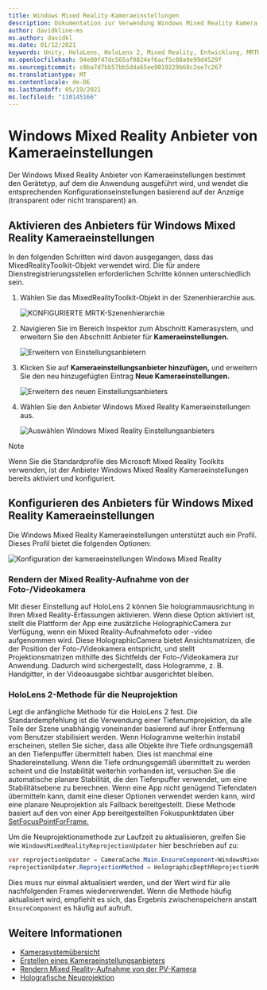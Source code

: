 ```yaml
---
title: Windows Mixed Reality-Kameraeinstellungen
description: Dokumentation zur Verwendung Windows Mixed Reality Kamera im MRTK
author: davidkline-ms
ms.author: davidkl
ms.date: 01/12/2021
keywords: Unity, HoloLens, HoloLens 2, Mixed Reality, Entwicklung, MRTK, Kamera,
ms.openlocfilehash: 94e00f47dc565af0824ef6acf5c08a9e99d4529f
ms.sourcegitcommit: c0ba7d7bb57bb5dda65ee9019229b68c2ee7c267
ms.translationtype: MT
ms.contentlocale: de-DE
ms.lasthandoff: 05/19/2021
ms.locfileid: "110145166"
---
```

# <a name="windows-mixed-reality-camera-settings-provider"></a>Windows Mixed Reality Anbieter von Kameraeinstellungen

Der Windows Mixed Reality Anbieter von Kameraeinstellungen bestimmt den Gerätetyp, auf dem die Anwendung ausgeführt wird, und wendet die entsprechenden Konfigurationseinstellungen basierend auf der Anzeige (transparent oder nicht transparent) an.

## <a name="enabling-the-windows-mixed-reality-camera-settings-provider"></a>Aktivieren des Anbieters für Windows Mixed Reality Kameraeinstellungen

In den folgenden Schritten wird davon ausgegangen, dass das MixedRealityToolkit-Objekt verwendet wird. Die für andere Dienstregistrierungsstellen erforderlichen Schritte können unterschiedlich sein.

1. Wählen Sie das MixedRealityToolkit-Objekt in der Szenenhierarchie aus.

    ![KONFIGURIERTE MRTK-Szenenhierarchie](../images/MRTK_ConfiguredHierarchy.png)

2. Navigieren Sie im Bereich Inspektor zum Abschnitt Kamerasystem, und erweitern Sie den Abschnitt Anbieter für **Kameraeinstellungen.**

    ![Erweitern von Einstellungsanbietern](../images/camera-system/ExpandProviders.png)

3. Klicken Sie auf **Kameraeinstellungsanbieter hinzufügen,** und erweitern Sie den neu hinzugefügten Eintrag **Neue Kameraeinstellungen.**

    ![Erweitern des neuen Einstellungsanbieters](../images/camera-system/ExpandNewProvider.png)

4. Wählen Sie den Anbieter Windows Mixed Reality Kameraeinstellungen aus.

    ![Auswählen Windows Mixed Reality Einstellungsanbieters](../images/camera-system/SelectWindowsMixedRealitySettings.png)

> [!NOTE]
> Wenn Sie die Standardprofile des Microsoft Mixed Reality Toolkits verwenden, ist der Anbieter Windows Mixed Reality Kameraeinstellungen bereits aktiviert und konfiguriert.

## <a name="configuring-the-windows-mixed-reality-camera-settings-provider"></a>Konfigurieren des Anbieters für Windows Mixed Reality Kameraeinstellungen

Die Windows Mixed Reality Kameraeinstellungen unterstützt auch ein Profil. Dieses Profil bietet die folgenden Optionen:

![Konfiguration der kameraeinstellungen Windows Mixed Reality](../images/camera-system/WMRCameraSettingsProfile.png)

### <a name="render-mixed-reality-capture-from-the-photovideo-camera"></a>Rendern der Mixed Reality-Aufnahme von der Foto-/Videokamera

Mit dieser Einstellung auf HoloLens 2 können Sie hologrammausrichtung in Ihren Mixed Reality-Erfassungen aktivieren. Wenn diese Option aktiviert ist, stellt die Plattform der App eine zusätzliche HolographicCamera zur Verfügung, wenn ein Mixed Reality-Aufnahmefoto oder -video aufgenommen wird. Diese HolographicCamera bietet Ansichtsmatrizen, die der Position der Foto-/Videokamera entspricht, und stellt Projektionsmatrizen mithilfe des Sichtfelds der Foto-/Videokamera zur Anwendung. Dadurch wird sichergestellt, dass Hologramme, z. B. Handgitter, in der Videoausgabe sichtbar ausgerichtet bleiben.

### <a name="hololens-2-reprojection-method"></a>HoloLens 2-Methode für die Neuprojektion

Legt die anfängliche Methode für die HoloLens 2 fest. Die Standardempfehlung ist die Verwendung einer Tiefenumprojektion, da alle Teile der Szene unabhängig voneinander basierend auf ihrer Entfernung vom Benutzer stabilisiert werden. Wenn Hologramme weiterhin instabil erscheinen, stellen Sie sicher, dass alle Objekte ihre Tiefe ordnungsgemäß an den Tiefenpuffer übermittelt haben. Dies ist manchmal eine Shadereinstellung. Wenn die Tiefe ordnungsgemäß übermittelt zu werden scheint und die Instabilität weiterhin vorhanden ist, versuchen Sie die automatische planare Stabilität, die den Tiefenpuffer verwendet, um eine Stabilitätsebene zu berechnen. Wenn eine App nicht genügend Tiefendaten übermitteln kann, damit eine dieser Optionen verwendet werden kann, wird eine planare Neuprojektion als Fallback bereitgestellt. Diese Methode basiert auf den von einer App bereitgestellten Fokuspunktdaten über [SetFocusPointForFrame.](https://docs.unity3d.com/ScriptReference/XR.WSA.HolographicSettings.SetFocusPointForFrame.html)

Um die Neuprojektionsmethode zur Laufzeit zu aktualisieren, greifen Sie wie `WindowsMixedRealityReprojectionUpdater` hier beschrieben auf zu:

```c#
var reprojectionUpdater = CameraCache.Main.EnsureComponent<WindowsMixedRealityReprojectionUpdater>();
reprojectionUpdater.ReprojectionMethod = HolographicDepthReprojectionMethod.AutoPlanar;
```

Dies muss nur einmal aktualisiert werden, und der Wert wird für alle nachfolgenden Frames wiederverwendet. Wenn die Methode häufig aktualisiert wird, empfiehlt es sich, das Ergebnis zwischenspeichern anstatt `EnsureComponent` es häufig auf aufruft.

## <a name="see-also"></a>Weitere Informationen

- [Kamerasystemübersicht](camera-system-overview.md)
- [Erstellen eines Kameraeinstellungsanbieters](create-settings-provider.md)
- [Rendern Mixed Reality-Aufnahme von der PV-Kamera](/windows/mixed-reality/mixed-reality-capture-for-developers#render-from-the-pv-camera-opt-in)
- [Holografische Neuprojektion](/windows/mixed-reality/hologram-stability#reprojection)